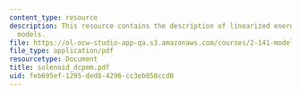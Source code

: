 ```yaml
---
content_type: resource
description: This resource contains the description of linearized energy-storing transducer
  models.
file: https://ol-ocw-studio-app-qa.s3.amazonaws.com/courses/2-141-modeling-and-simulation-of-dynamic-systems-fall-2006/feb695ef1295ded84296cc3eb858ccd0_solenoid_dcpmm.pdf
file_type: application/pdf
resourcetype: Document
title: solenoid_dcpmm.pdf
uid: feb695ef-1295-ded8-4296-cc3eb858ccd0
---
```

